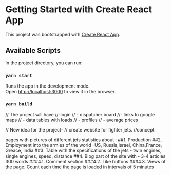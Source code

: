 # Getting Started with Create React App

This project was bootstrapped with [Create React App](https://github.com/facebook/create-react-app).

## Available Scripts

In the project directory, you can run:

### `yarn start`

Runs the app in the development mode.\
Open [http://localhost:3000](http://localhost:3000) to view it in the browser.


### `yarn build`

// The project will have
//-login
// - dispatcher board
//- links to google maps
// - data tables with loads
// - profiles
// - average prices

// New idea for the project-
// create website for fighter jets. 
//concept:

 
pages with pictures of different jets 
statistics about :
##1. Production
##2. Employment into the armies of the world -US, Russia,Israel, China,France, Greace, India
##3. Table with the specifications of the jets - twin engines, single engines, speed, distance
##4. Blog part of the site with - 3-4 articles 300 words
###4.1. Comment section
###4.2. Like buttons
###4.3. Views of the page. Count each time the page is loaded in intervals of 5 minutes
 